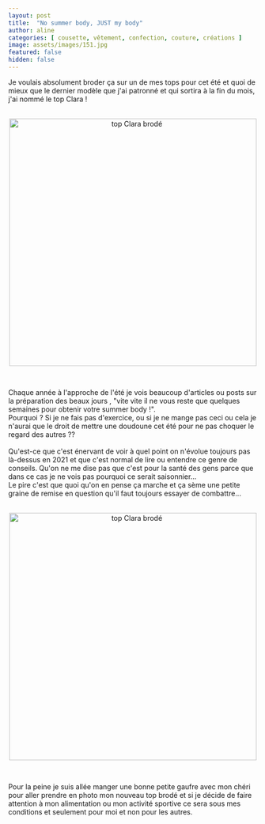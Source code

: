 ```yaml
---
layout: post
title:  "No summer body, JUST my body"
author: aline
categories: [ cousette, vêtement, confection, couture, créations ]
image: assets/images/151.jpg
featured: false
hidden: false
---
```

<p>
Je voulais absolument broder ça sur un de mes tops pour cet été et quoi de mieux que le dernier modèle que j'ai patronné et qui sortira à la fin du mois, j'ai nommé le top Clara !<br><br>

<p style="text-align:center"><img src="{{ site.url }}{{ site.baseurl }}/assets/images/153.jpg" width="500" alt="top Clara brodé"/></p>
<br>

Chaque année à l'approche de l'été je vois beaucoup d'articles ou posts sur la préparation des beaux jours , "vite vite il ne vous reste que quelques semaines pour obtenir votre summer body !".<br>
Pourquoi ? Si je ne fais pas d'exercice, ou si je ne mange pas ceci ou cela je n'aurai que le droit de mettre une doudoune cet été pour ne pas choquer le regard des autres ??‍<br><br>
Qu'est-ce que c'est énervant de voir à quel point on n'évolue toujours pas là-dessus en 2021 et que c'est normal de lire ou entendre ce genre de conseils. Qu'on ne me dise pas que c'est pour la santé des gens parce que dans ce cas je ne vois pas pourquoi ce serait saisonnier...<br>Le pire c'est que quoi qu'on en pense ça marche et ça sème une petite graine de remise en question qu'il faut toujours essayer de combattre...<br><br>

<p style="text-align:center"><img src="{{ site.url }}{{ site.baseurl }}/assets/images/152.jpg" width="500" alt="top Clara brodé"/></p>
<br>

Pour la peine je suis allée manger une bonne petite gaufre avec mon chéri pour aller prendre en photo mon nouveau top brodé et si je décide de faire attention à mon alimentation ou mon activité sportive ce sera sous mes conditions et seulement pour moi et non pour les autres.<br><br>
</p>